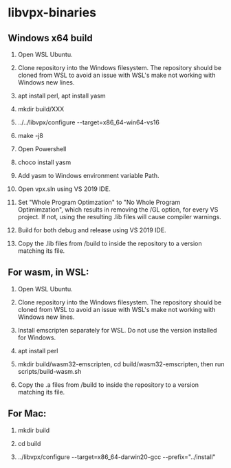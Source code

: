 # libvpx-binaries

## Windows x64 build

1. Open WSL Ubuntu.

2. Clone repository into the Windows filesystem. The repository should be cloned from WSL to avoid an issue with WSL's make not working with Windows new lines.

3. apt install perl, apt install yasm

4. mkdir build/XXX

5. ../../libvpx/configure --target=x86_64-win64-vs16

6. make -j8

7. Open Powershell

8. choco install yasm

9. Add yasm to Windows environment variable Path.

10. Open vpx.sln using VS 2019 IDE.

11. Set "Whole Program Optimzation" to "No Whole Program Optimimzation", which results in removing the /GL option, for every VS project. If not, using the resulting .lib files will cause compiler warnings.

12. Build for both debug and release using VS 2019 IDE.

13. Copy the .lib files from /build to inside the repository to a version matching its file.

## For wasm, in WSL:

1. Open WSL Ubuntu.

2. Clone repository into the Windows filesystem. The repository should be cloned from WSL to avoid an issue with WSL's make not working with Windows new lines.

3. Install emscripten separately for WSL. Do not use the version installed for Windows.

4. apt install perl

5. mkdir build/wasm32-emscripten, cd build/wasm32-emscripten, then run scripts/build-wasm.sh

6. Copy the .a files from /build to inside the repository to a version matching its file.

## For Mac:

1. mkdir build

2. cd build

3. ../libvpx/configure --target=x86_64-darwin20-gcc --prefix="../install"

